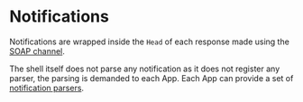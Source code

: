 Notifications
=============
Notifications are wrapped inside the `Head` of each response made using the [SOAP channel][1].

The shell itself does not parse any notification as it does not register any parser, the parsing is demanded to each App.
Each App can provide a set of [notification parsers][2].

[1]: dev/network/soap
[2]: dev/notifications/notifications_parsers
